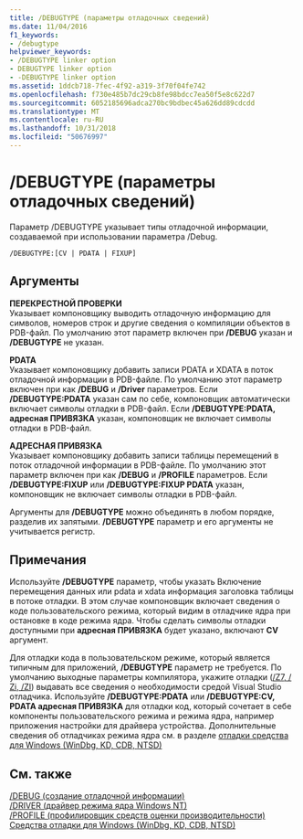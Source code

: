 ```yaml
---
title: /DEBUGTYPE (параметры отладочных сведений)
ms.date: 11/04/2016
f1_keywords:
- /debugtype
helpviewer_keywords:
- /DEBUGTYPE linker option
- DEBUGTYPE linker option
- -DEBUGTYPE linker option
ms.assetid: 1ddcb718-7fec-4f92-a319-3f70f04fe742
ms.openlocfilehash: f730e485b7dc29cb8fe98bdcc7ea50f5e8c622d7
ms.sourcegitcommit: 6052185696adca270bc9bdbec45a626dd89cdcdd
ms.translationtype: MT
ms.contentlocale: ru-RU
ms.lasthandoff: 10/31/2018
ms.locfileid: "50676997"
---
```

# <a name="debugtype-debug-info-options"></a>/DEBUGTYPE (параметры отладочных сведений)

Параметр /DEBUGTYPE указывает типы отладочной информации, создаваемой при использовании параметра /Debug.

```
/DEBUGTYPE:[CV | PDATA | FIXUP]
```

## <a name="arguments"></a>Аргументы

**ПЕРЕКРЕСТНОЙ ПРОВЕРКИ**<br/>
Указывает компоновщику выводить отладочную информацию для символов, номеров строк и другие сведения о компиляции объектов в PDB-файл. По умолчанию этот параметр включен при **/DEBUG** указан и **/DEBUGTYPE** не указан.

**PDATA**<br/>
Указывает компоновщику добавить записи PDATA и XDATA в поток отладочной информации в PDB-файле. По умолчанию этот параметр включен при как **/DEBUG** и **/Driver** параметров. Если **/DEBUGTYPE:PDATA** указан сам по себе, компоновщик автоматически включает символы отладки в PDB-файл. Если **/DEBUGTYPE:PDATA, адресная ПРИВЯЗКА** указан, компоновщик не включает символы отладки в PDB-файл.

**АДРЕСНАЯ ПРИВЯЗКА**<br/>
Указывает компоновщику добавить записи таблицы перемещений в поток отладочной информации в PDB-файле. По умолчанию этот параметр включен при как **/DEBUG** и **/PROFILE** параметров. Если **/DEBUGTYPE:FIXUP** или **/DEBUGTYPE:FIXUP PDATA** указан, компоновщик не включает символы отладки в PDB-файл.

Аргументы для **/DEBUGTYPE** можно объединять в любом порядке, разделив их запятыми. **/DEBUGTYPE** параметр и его аргументы не учитывается регистр.

## <a name="remarks"></a>Примечания

Используйте **/DEBUGTYPE** параметр, чтобы указать Включение перемещения данных или pdata и xdata информация заголовка таблицы в потоке отладки. В этом случае компоновщик включает сведения о коде пользовательского режима, который видим в отладчике ядра при остановке в коде режима ядра. Чтобы сделать символы отладки доступными при **адресная ПРИВЯЗКА** будет указано, включают **CV** аргумент.

Для отладки кода в пользовательском режиме, который является типичным для приложений, **/DEBUGTYPE** параметр не требуется. По умолчанию выходные параметры компилятора, укажите отладки ([/Z7, / Zi, /ZI](../../build/reference/z7-zi-zi-debug-information-format.md)) выдавать все сведения о необходимости средой Visual Studio отладчика. Используйте **/DEBUGTYPE:PDATA** или **/DEBUGTYPE:CV, PDATA адресная ПРИВЯЗКА** для отладки код, который сочетает в себе компоненты пользовательского режима и режима ядра, например приложения настройки для драйвера устройства. Дополнительные сведения об отладчиках режима ядра см. в разделе [отладки средства для Windows (WinDbg, KD, CDB, NTSD)](/windows-hardware/drivers/debugger/index)

## <a name="see-also"></a>См. также

[/DEBUG (создание отладочной информации)](../../build/reference/debug-generate-debug-info.md)<br/>
[/DRIVER (драйвер режима ядра Windows NT)](../../build/reference/driver-windows-nt-kernel-mode-driver.md)<br/>
[/PROFILE (профилировщик средств оценки производительности)](../../build/reference/profile-performance-tools-profiler.md)<br/>
[Средства отладки для Windows (WinDbg, KD, CDB, NTSD)](/windows-hardware/drivers/debugger/index)